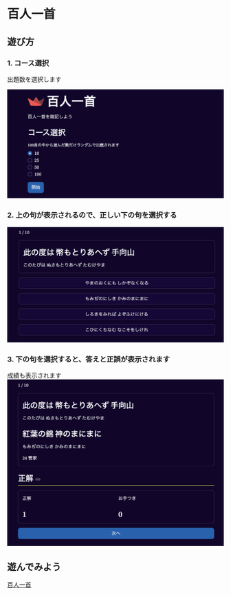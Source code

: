 # 百人一首


## 遊び方

### 1. コース選択
出題数を選択します

![](<../images/スクリーンショット 2025-10-07 21.30.12.png>)

### 2. 上の句が表示されるので、正しい下の句を選択する
![](<../images/スクリーンショット 2025-10-07 21.30.48.png>)

### 3. 下の句を選択すると、答えと正誤が表示されます
成績も表示されます
![](<../images/スクリーンショット 2025-10-07 21.31.08.png>)


## 遊んでみよう

[百人一首](https://kanaichi333-cards-games-app.streamlit.app/Hyakunin_Isshu)
